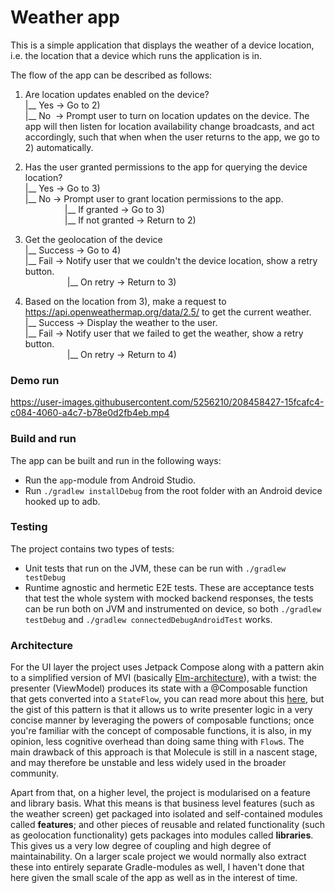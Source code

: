 # Weather app

This is a simple application that displays the weather of a device location, i.e. the location that
a device which runs the application is in.

The flow of the app can be described as follows:

1) Are location updates enabled on the device?<br/>
   |__ Yes -> Go to 2)<br/>
   |__ No &nbsp;-> Prompt user to turn on location updates on the device. The app will then listen
   for location availability change broadcasts, and act accordingly, such that when
   when the user returns to the app, we go to 2) automatically.
2) Has the user granted permissions to the app for querying the device location?<br/>
   |__ Yes -> Go to 3)<br/>
   |__ No  -> Prompt user to grant location permissions to the app.<br/>
   &nbsp;&nbsp;&nbsp;&nbsp;&nbsp;&nbsp;&nbsp;&nbsp;&nbsp;&nbsp;&nbsp;&nbsp;&nbsp;&nbsp;&nbsp;&nbsp;|__ If granted     -> Go to 3) <br/>
   &nbsp;&nbsp;&nbsp;&nbsp;&nbsp;&nbsp;&nbsp;&nbsp;&nbsp;&nbsp;&nbsp;&nbsp;&nbsp;&nbsp;&nbsp;&nbsp;|__ If not granted -> Return to 2) <br/>
3) Get the geolocation of the device<br/>
   |__ Success -> Go to 4)<br/>
   |__ Fail    -> Notify user that we couldn't the device location, show a retry button.<br/>
   &nbsp;&nbsp;&nbsp;&nbsp;&nbsp;&nbsp;&nbsp;&nbsp;&nbsp;&nbsp;&nbsp;&nbsp;&nbsp;&nbsp;&nbsp;&nbsp;&nbsp;|__ On retry -> Return to 3)
   
4) Based on the location from 3), make a request to https://api.openweathermap.org/data/2.5/ to get the current weather. <br/>
   |__ Success -> Display the weather to the user.<br/>
   |__ Fail    -> Notify user that we failed to get the weather, show a retry button.<br/>
   &nbsp;&nbsp;&nbsp;&nbsp;&nbsp;&nbsp;&nbsp;&nbsp;&nbsp;&nbsp;&nbsp;&nbsp;&nbsp;&nbsp;&nbsp;&nbsp;&nbsp;|__ On retry -> Return to 4)


### Demo run
https://user-images.githubusercontent.com/5256210/208458427-15fcafc4-c084-4060-a4c7-b78e0d2fb4eb.mp4

### Build and run

The app can be built and run in the following ways:
* Run the `app`-module from Android Studio.
* Run `./gradlew installDebug` from the root folder with an Android device hooked up to adb.

### Testing
The project contains two types of tests:
* Unit tests that run on the JVM, these can be run with `./gradlew testDebug`
* Runtime agnostic and hermetic E2E tests. These are acceptance tests that test the whole system with mocked backend
  responses, the tests can be run both on JVM and instrumented on device, so both `./gradlew testDebug`
  and `./gradlew connectedDebugAndroidTest` works.

### Architecture 
For the UI layer the project uses Jetpack Compose along with a pattern akin to a simplified version of MVI 
(basically [Elm-architecture](https://guide.elm-lang.org/architecture/)), with a twist: the presenter (ViewModel) 
produces its state with a @Composable function that gets converted into a `StateFlow`, you can read more about this 
[here](https://github.com/cashapp/molecule), but the gist of this pattern is that it allows us to write presenter logic 
in a very concise manner by leveraging the powers of composable functions; once you're familiar with the concept of 
composable functions, it is also, in my opinion, less cognitive overhead than doing same thing with `Flow`s. The main 
drawback of this approach is that Molecule is still in a nascent stage, and may therefore be unstable and less widely
used in the broader community.

Apart from that, on a higher level, the project is modularised on a feature and library basis. What this means is that 
business level features (such as the weather screen) get packaged into isolated and self-contained modules called 
**features**; and other pieces of reusable and related functionality (such as geolocation functionality) gets packages into 
modules called **libraries**. This gives us a very low degree of coupling and high degree of maintainability. 
On a larger scale project we would normally also extract these into entirely separate Gradle-modules as well, I haven't
done that here given the small scale of the app as well as in the interest of time.